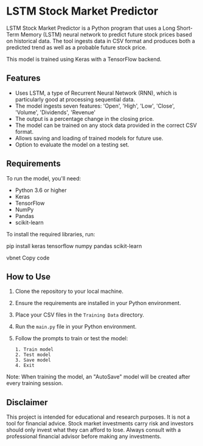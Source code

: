 # LSTM Stock Market Predictor

LSTM Stock Market Predictor is a Python program that uses a Long Short-Term Memory (LSTM) neural network to predict future stock prices based on historical data. The tool ingests data in CSV format and produces both a predicted trend as well as a probable future stock price.

This model is trained using Keras with a TensorFlow backend. 

## Features

- Uses LSTM, a type of Recurrent Neural Network (RNN), which is particularly good at processing sequential data.
- The model ingests seven features: 'Open', 'High', 'Low', 'Close', 'Volume', 'Dividends', 'Revenue'
- The output is a percentage change in the closing price.
- The model can be trained on any stock data provided in the correct CSV format.
- Allows saving and loading of trained models for future use.
- Option to evaluate the model on a testing set.

## Requirements

To run the model, you'll need:

- Python 3.6 or higher
- Keras
- TensorFlow
- NumPy
- Pandas
- scikit-learn

To install the required libraries, run:

pip install keras tensorflow numpy pandas scikit-learn

vbnet
Copy code

## How to Use

1. Clone the repository to your local machine.
2. Ensure the requirements are installed in your Python environment.
3. Place your CSV files in the `Training Data` directory.
4. Run the `main.py` file in your Python environment.
5. Follow the prompts to train or test the model:

    ```
    1. Train model
    2. Test model
    3. Save model
    4. Exit
    ```

Note: When training the model, an "AutoSave" model will be created after every training session.

## Disclaimer

This project is intended for educational and research purposes. It is not a tool for financial advice. Stock market investments carry risk and investors should only invest what they can afford to lose. Always consult with a professional financial advisor before making any investments.
